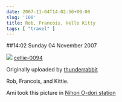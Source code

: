 ```yaml
---
date: 2007-11-04T14:02:56+09:00
slug: '100'
title: Rob, Francois, Hello Kitty
tags: [ "travel" ]
---
```


##14:02 Sunday 04 November 2007

[![](http://farm3.static.flickr.com/2130/1850099001_be34bf96df.jpg)](http://www.flickr.com/photos/thunderrabbit/1850099001/)
[cellie-0094](http://www.flickr.com/photos/thunderrabbit/1850099001/)

Originally uploaded by [thunderrabbit](http://www.flickr.com/people/thunderrabbit/)


Rob, Francois, and Kittie.

Ami took this picture in [Nihon O-dori station](http://en.wikipedia.org/wiki/Nihon-%C5%8Dd%C5%8Dri_Station)
